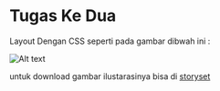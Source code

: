 # Tugas Ke Dua 
Layout Dengan CSS seperti pada gambar dibwah ini :

![Alt text](https://raw.githubusercontent.com/PW-TI/Tugas-2/main/img/hasil.jpg?raw=true "Halaman Utama")

untuk download gambar ilustarasinya bisa di [storyset](https://storyset.com/)
